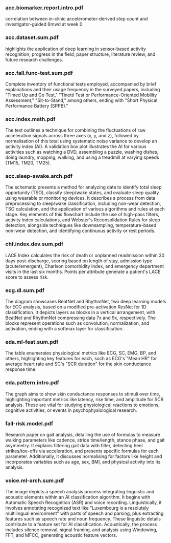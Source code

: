 ### acc.biomarker.report.intro.pdf
correlation between in-clinic accelerometer-derived step count and investigator-guided 6mwd at week 0

### acc.dataset.sum.pdf
highlights the application of deep learning in sensor-based activity recognition, progress in the field, paper structure, literature review, and future research challenges.

### acc.fall.func-test.sum.pdf
Complete inventory of functional tests employed, accompanied by brief explanations and their usage frequency in the surveyed papers, including "Timed Up and Go Test," "Tinetti Test or Performance-Oriented Mobility Assessment," "Sit-to-Stand," among others, ending with "Short Physical Performance Battery (SPPB)." 

### acc.index.math.pdf
The text outlines a technique for combining the fluctuations of raw acceleration signals across three axes (x, y, and z), followed by normalisation of this total using systematic noise variance to develop an activity index (AI). A validation box plot illustrates the AI for various activities such as watching a DVD, assembling a puzzle, washing dishes, doing laundry, mopping, walking, and using a treadmill at varying speeds (TM15, TM20, TM25).

### acc.sleep-awake.arch.pdf
The schematic presents a method for analyzing data to identify total sleep opportunity (TSO), classify sleep/wake states, and evaluate sleep quality using wearable or monitoring devices. It describes a process from data preprocessing to sleep/wake classification, including non-wear detection, TSO calculation, and the application of various algorithms and rules at each stage. Key elements of this flowchart include the use of high-pass filters, activity index calculations, and Webster's Reconsolidation Rules for sleep detection, alongside techniques like downsampling, temperature-based non-wear detection, and identifying continuous activity or rest periods.

### chf.index.dev.sum.pdf
LACE Index calculates the risk of death or unplanned readmission within 30 days post-discharge, scoring based on length of stay, admission type (acute/emergent), Charlson comorbidity index, and emergency department visits in the last six months. Points per attribute generate a patient's LACE score to assess risk.

### ecg.dl.sum.pdf
The diagram showcases BeatNet and RhythmNet, two deep learning models for ECG analysis, based on a modified pre-activation ResNet for 1D classification. It depicts layers as blocks in a vertical arrangement, with BeatNet and RhythmNet compressing data 7x and 9x, respectively. The blocks represent operations such as convolution, normalization, and activation, ending with a softmax layer for classification.

### eda.ml-feat.sum.pdf
The table enumerates physiological metrics like ECG, SC, EMG, BP, and others, highlighting key features for each, such as ECG's "Mean HR" for average heart rate and SC's "SCR duration" for the skin conductance response time.

### eda.pattern.intro.pdf
The graph aims to show skin conductance responses to stimuli over time, highlighting important metrics like latency, rise time, and amplitude for SCR analysis. These are vital for studying physiological reactions to emotions, cognitive activities, or events in psychophysiological research.

### fall-risk.model.pdf
Research paper on gait analysis, detailing the use of formulas to measure walking parameters like cadence, stride time/length, stance phase, and gait asymmetry. It explains filtering gait data with filter, detecting heel strikes/toe-offs via acceleration, and presents specific formulas for each parameter. Additionally, it discusses normalising for factors like height and incorporates variables such as age, sex, BMI, and physical activity into its analysis.

### voice.ml-arch.sum.pdf
The image depicts a speech analysis process integrating linguistic and acoustic elements within an AI classification algorithm. It begins with Automatic Speech Recognition (ASR) and voice recording. Linguistically, it involves annotating recognized text like "Luxembourg is a resolutely multilingual environment" with parts of speech and parsing, plus extracting features such as speech rate and noun frequency. These linguistic details contribute to a feature set for AI classification. Acoustically, the process includes silence removal, signal framing, and analysis using Windowing, FFT, and MFCC, generating acoustic feature vectors.
